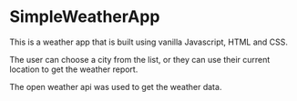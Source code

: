 # SimpleWeatherApp
This is a weather app that is built using vanilla Javascript, HTML and CSS.

The user can choose a city from the list, or they can use their current location to get the weather report.

The open weather api was used to get the weather data.

